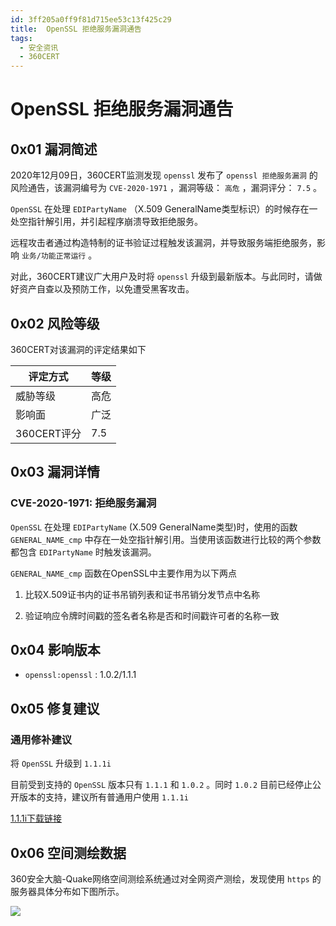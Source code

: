 ```yaml
---
id: 3ff205a0ff9f81d715ee53c13f425c29
title:  OpenSSL 拒绝服务漏洞通告
tags: 
  - 安全资讯
  - 360CERT
---
```


#  OpenSSL 拒绝服务漏洞通告

0x01 漏洞简述
---------


2020年12月09日，360CERT监测发现 `openssl` 发布了 `openssl 拒绝服务漏洞` 的风险通告，该漏洞编号为 `CVE-2020-1971` ，漏洞等级： `高危` ，漏洞评分： `7.5` 。

 `OpenSSL` 在处理 `EDIPartyName` （X.509 GeneralName类型标识）的时候存在一处空指针解引用，并引起程序崩溃导致拒绝服务。

远程攻击者通过构造特制的证书验证过程触发该漏洞，并导致服务端拒绝服务，影响 `业务/功能正常运行` 。

对此，360CERT建议广大用户及时将 `openssl` 升级到最新版本。与此同时，请做好资产自查以及预防工作，以免遭受黑客攻击。

0x02 风险等级
---------

360CERT对该漏洞的评定结果如下



| 评定方式 | 等级 |
| --- | --- |
| 威胁等级 | 高危 |
| 影响面 | 广泛 |
| 360CERT评分 | 7.5 |

0x03 漏洞详情
---------

### CVE-2020-1971: 拒绝服务漏洞

 `OpenSSL` 在处理 `EDIPartyName` (X.509 GeneralName类型)时，使用的函数 `GENERAL_NAME_cmp` 中存在一处空指针解引用。当使用该函数进行比较的两个参数都包含 `EDIPartyName` 时触发该漏洞。

 `GENERAL_NAME_cmp` 函数在OpenSSL中主要作用为以下两点

1. 比较X.509证书内的证书吊销列表和证书吊销分发节点中名称

2. 验证响应令牌时间戳的签名者名称是否和时间戳许可者的名称一致

0x04 影响版本
---------

- `openssl:openssl` : 1.0.2/1.1.1

0x05 修复建议
---------

### 通用修补建议

将 `OpenSSL` 升级到 `1.1.1i` 

目前受到支持的 `OpenSSL` 版本只有 `1.1.1` 和 `1.0.2` 。同时 `1.0.2` 目前已经停止公开版本的支持，建议所有普通用户使用 `1.1.1i` 

[1.1.1i下载链接](https://www.openssl.org/source/)

0x06 空间测绘数据
-----------

360安全大脑-Quake网络空间测绘系统通过对全网资产测绘，发现使用 `https` 的服务器具体分布如下图所示。

![](https://p403.ssl.qhimgs4.com/t01143c81a036e5e4fa.png)